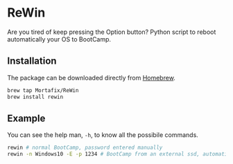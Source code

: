 # ReWin

Are you tired of keep pressing the Option button?
Python script to reboot automatically your OS to BootCamp.


## Installation
The package can be downloaded directly from [Homebrew](https://brew.sh/index_it).
```bash
brew tap Mortafix/ReWin
brew install rewin
```

## Example
You can see the help man, `-h`, to know all the possibile commands.
```bash
rewin # normal BootCamp, password entered manually
rewin -n Windows10 -E -p 1234 # BootCamp from an external ssd, automatic password, but unsafe
```
